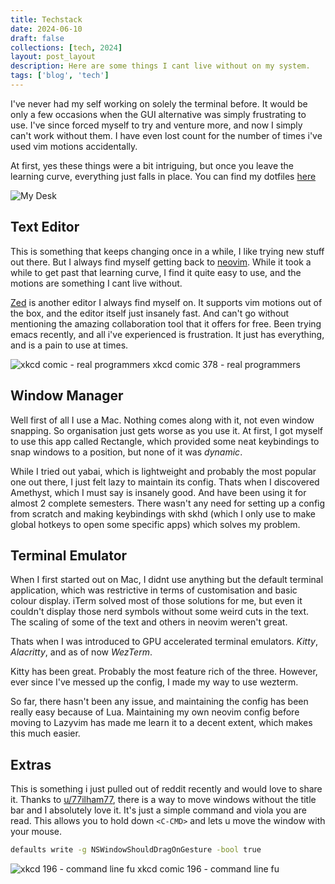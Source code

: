 ```yaml
---
title: Techstack
date: 2024-06-10
draft: false
collections: [tech, 2024]
layout: post_layout
description: Here are some things I cant live without on my system.
tags: ['blog', 'tech']
---
```


I've never had my self working on solely the terminal before. It would be only a few occasions when the GUI alternative was simply frustrating to use. I've since forced myself to try and venture more, and now I simply can't work without them. I have even lost count for the number of times i've used vim motions accidentally.

At first, yes these things were a bit intriguing, but once you leave the learning curve, everything just falls in place. You can find my dotfiles [here](https://github.com/bwaklog/dots)

![My Desk](https://i.imgur.com/miFjoRG.jpg)

## Text Editor

This is something that keeps changing once in a while, I like trying new stuff out there. But I always find myself getting back to [neovim](https://neovim.io/). While it took a while to get past that learning curve, I find it quite easy to use, and the motions are something I cant live without.

[Zed](https://zed.dev) is another editor I always find myself on. It supports vim motions out of the box, and the editor itself just insanely fast. And can't go without mentioning the amazing collaboration tool that it offers for free. Been trying emacs recently, and all i've experienced is frustration. It just has everything, and is a pain to use at times.

![xkcd comic - real programmers](https://imgs.xkcd.com/comics/real_programmers.png)
xkcd comic 378 - real programmers

## Window Manager

Well first of all I use a Mac. Nothing comes along with it, not even window snapping. So organisation just gets worse as you use it. At first, I got myself to use this app called Rectangle, which provided some neat keybindings to snap windows to a position, but none of it was *dynamic*.

While I tried out yabai, which is lightweight and probably the most popular one out there, I just felt lazy to maintain its config. Thats when I discovered Amethyst, which I must say is insanely good. And have been using it for almost 2 complete semesters. There wasn't any need for setting up a config from scratch and making keybindings with skhd (which I only use to make global hotkeys to open some specific apps) which solves my problem.

## Terminal Emulator

When I first started out on Mac, I didnt use anything but the default terminal application, which was restrictive in terms of customisation and basic colour display. iTerm solved most of those solutions for me, but even it couldn't display those nerd symbols without some weird cuts in the text. The scaling of some of the text and others in neovim weren't great.

Thats when I was introduced to GPU accelerated terminal emulators. *Kitty*, *Alacritty*, and as of now *WezTerm*.

Kitty has been great. Probably the most feature rich of the three. However, ever since I've messed up the config, I made my way to use wezterm.

So far, there hasn't been any issue, and maintaining the config has been really easy because of Lua. Maintaining my own neovim config before moving to Lazyvim has made me learn it to a decent extent, which makes this much easier.

## Extras

This is something i just pulled out of reddit recently and would love to share it. Thanks to [u/77ilham77](https://reddit.com/u/77ilham77), there is a way to move windows without the title bar and I absolutely love it. It's just a simple command and viola you are read. This allows you to hold down `<C-CMD>` and lets u move the window with your mouse.

```bash
defaults write -g NSWindowShouldDragOnGesture -bool true
```

![xkcd 196 - command line fu](https://imgs.xkcd.com/comics/command_line_fu.png)
xkcd comic 196 - command line fu
